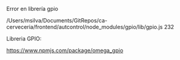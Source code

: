 Error en librería gpio

/Users/msilva/Documents/GitRepos/ca-cerveceria/frontend/autcontrol/node_modules/gpio/lib/gpio.js 232 


Libreria GPIO:

https://www.npmjs.com/package/omega_gpio

